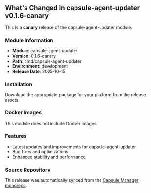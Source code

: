 ## What's Changed in capsule-agent-updater v0.1.6-canary

This is a **canary** release of the capsule-agent-updater module.

### Module Information
- **Module**: capsule-agent-updater
- **Version**: 0.1.6-canary
- **Path**: cmd/capsule-agent-updater
- **Environment**: development
- **Release Date**: 2025-10-15

### Installation

Download the appropriate package for your platform from the release assets.

### Docker Images
This module does not include Docker images.

### Features
- Latest updates and improvements for capsule-agent-updater
- Bug fixes and optimizations
- Enhanced stability and performance

### Source Repository
This release was automatically synced from the [Capsule Manager monorepo](https://github.com/Parallels-Corp/capsule-manager).
